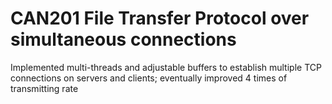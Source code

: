# CAN201 File Transfer Protocol over simultaneous connections

Implemented multi-threads and adjustable buffers to establish multiple TCP connections on servers and clients; eventually improved 4 times of transmitting rate 

